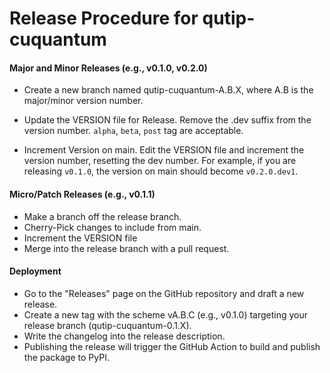 # Release Procedure for qutip-cuquantum

#### Major and Minor Releases (e.g., v0.1.0, v0.2.0)

- Create a new branch named qutip-cuquantum-A.B.X, where A.B is the major/minor version number.

- Update the VERSION file for Release. Remove the .dev suffix from the version number. `alpha`, `beta`, `post` tag are acceptable.

- Increment Version on main. Edit the VERSION file and increment the version number, resetting the dev number. For example, if you are releasing `v0.1.0`, the version on main should become `v0.2.0.dev1`.


#### Micro/Patch Releases (e.g., v0.1.1)

- Make a branch off the release branch.
- Cherry-Pick changes to include from main.
- Increment the VERSION file
- Merge into the release branch with a pull request.

#### Deployment

- Go to the "Releases" page on the GitHub repository and draft a new release.
- Create a new tag with the scheme vA.B.C (e.g., v0.1.0) targeting your release branch (qutip-cuquantum-0.1.X).
- Write the changelog into the release description.
- Publishing the release will trigger the GitHub Action to build and publish the package to PyPI.

